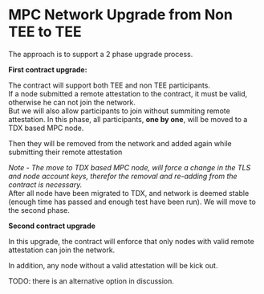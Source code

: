 
# MPC Network Upgrade from Non TEE to TEE

The approach is to support a 2 phase upgrade process.

**First contract upgrade:**

The contract will support both TEE and non TEE participants.  
If a node submitted a remote attestation to the contract, it must be valid, otherwise he can not join the network.  
But we will also allow participants to join without summiting remote attestation.  In this phase, all participants, **one by one**, will be moved to a TDX based MPC node. 

Then they will be removed from the network and added again while submitting their remote attestation

*Note - The move to TDX based MPC node, will force a change in the TLS and node account keys, therefor the removal and re-adding from the contract is necessary.*  
After all node have been migrated to TDX, and network is deemed stable (enough time has passed and enough test have been run). We will move to the second phase.


**Second contract upgrade**

In this upgrade, the contract will enforce that only nodes with valid remote attestation can join the network. 

In addition, any node without a valid attestation will be kick out.

TODO: there is an alternative option in discussion.
